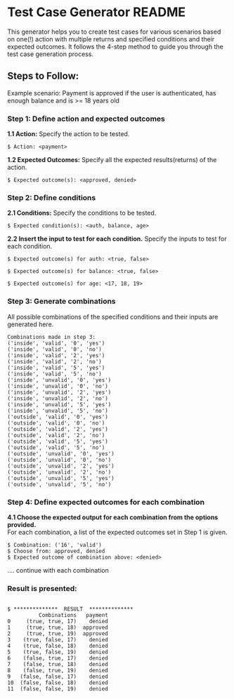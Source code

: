 # Test Case Generator README

This generator helps you to create test cases for various scenarios based on one(!) action with multiple returns and specified conditions and their expected outcomes.
It follows the 4-step method to guide you through the test case generation process.

## Steps to Follow:

Example scenario: Payment is approved if the user is authenticated, has enough balance and is >= 18 years old

### Step 1: Define action and expected outcomes

**1.1 Action:** 
Specify the action to be tested.  
```
$ Action: <payment>
```

**1.2 Expected Outcomes:** 
Specify all the expected results(returns) of the action.  
```
$ Expected outcome(s): <approved, denied>
```

### Step 2: Define conditions
**2.1 Conditions:** 
Specify the conditions to be tested.  
```
$ Expected condition(s): <auth, balance, age> 
```

**2.2 Insert the input to test for each condition.**
Specify the inputs to test for each condition.
```
$ Expected outcome(s) for auth: <true, false>
```
```
$ Expected outcome(s) for balance: <true, false>
```
```
$ Expected outcome(s) for age: <17, 18, 19>
```

### Step 3: Generate combinations
All possible combinations of the specified conditions and their inputs are generated here.
```
Combinations made in step 3:
('inside', 'valid', '0', 'yes')
('inside', 'valid', '0', 'no')
('inside', 'valid', '2', 'yes')
('inside', 'valid', '2', 'no')
('inside', 'valid', '5', 'yes')
('inside', 'valid', '5', 'no')
('inside', 'unvalid', '0', 'yes')
('inside', 'unvalid', '0', 'no')
('inside', 'unvalid', '2', 'yes')
('inside', 'unvalid', '2', 'no')
('inside', 'unvalid', '5', 'yes')
('inside', 'unvalid', '5', 'no')
('outside', 'valid', '0', 'yes')
('outside', 'valid', '0', 'no')
('outside', 'valid', '2', 'yes')
('outside', 'valid', '2', 'no')
('outside', 'valid', '5', 'yes')
('outside', 'valid', '5', 'no')
('outside', 'unvalid', '0', 'yes')
('outside', 'unvalid', '0', 'no')
('outside', 'unvalid', '2', 'yes')
('outside', 'unvalid', '2', 'no')
('outside', 'unvalid', '5', 'yes')
('outside', 'unvalid', '5', 'no')
```

### Step 4: Define expected outcomes for each combination
**4.1 Choose the expected output for each combination from the options provided.**  
For each combination, a list of the expected outcomes set in Step 1 is given.
```
$ Combination: ('16', 'valid')
$ Choose from: approved, denied
$ Expected outcome of combination above: <denied>
```
.... continue with each combination

### Result is presented:
```

$ **************  RESULT  **************
          Combinations   payment
0     (true, true, 17)    denied
1     (true, true, 18)  approved
2     (true, true, 19)  approved
3    (true, false, 17)    denied
4    (true, false, 18)    denied
5    (true, false, 19)    denied
6    (false, true, 17)    denied
7    (false, true, 18)    denied
8    (false, true, 19)    denied
9   (false, false, 17)    denied
10  (false, false, 18)    denied
11  (false, false, 19)    denied
```

